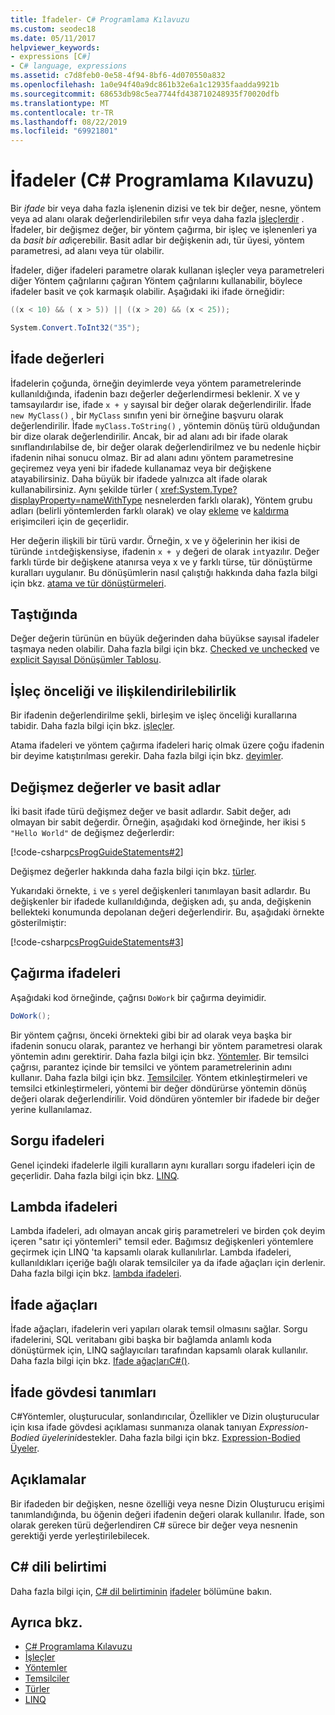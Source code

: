 ```yaml
---
title: İfadeler- C# Programlama Kılavuzu
ms.custom: seodec18
ms.date: 05/11/2017
helpviewer_keywords:
- expressions [C#]
- C# language, expressions
ms.assetid: c7d8feb0-0e58-4f94-8bf6-4d070550a832
ms.openlocfilehash: 1a0e94f40a9dc861b32e6a1c12935faadda9921b
ms.sourcegitcommit: 68653db98c5ea7744fd438710248935f70020dfb
ms.translationtype: MT
ms.contentlocale: tr-TR
ms.lasthandoff: 08/22/2019
ms.locfileid: "69921801"
---
```

# <a name="expressions-c-programming-guide"></a>İfadeler (C# Programlama Kılavuzu)

Bir *ifade* bir veya daha fazla işlenenin dizisi ve tek bir değer, nesne, yöntem veya ad alanı olarak değerlendirilebilen sıfır veya daha fazla [işleçlerdir](../../language-reference/operators/index.md) . İfadeler, bir değişmez değer, bir yöntem çağırma, bir işleç ve işlenenleri ya da *basit bir ad*içerebilir. Basit adlar bir değişkenin adı, tür üyesi, yöntem parametresi, ad alanı veya tür olabilir.  
  
 İfadeler, diğer ifadeleri parametre olarak kullanan işleçler veya parametreleri diğer Yöntem çağrılarını çağıran Yöntem çağrılarını kullanabilir, böylece ifadeler basit ve çok karmaşık olabilir. Aşağıdaki iki ifade örneğidir:  
  
```csharp  
((x < 10) && ( x > 5)) || ((x > 20) && (x < 25));

System.Convert.ToInt32("35");  
```  
  
## <a name="expression-values"></a>İfade değerleri

 İfadelerin çoğunda, örneğin deyimlerde veya yöntem parametrelerinde kullanıldığında, ifadenin bazı değerler değerlendirmesi beklenir. X ve y tamsayılardır ise, ifade `x + y` sayısal bir değer olarak değerlendirilir. İfade `new MyClass()` , bir `MyClass` sınıfın yeni bir örneğine başvuru olarak değerlendirilir. İfade `myClass.ToString()` , yöntemin dönüş türü olduğundan bir dize olarak değerlendirilir. Ancak, bir ad alanı adı bir ifade olarak sınıflandırılabilse de, bir değer olarak değerlendirilmez ve bu nedenle hiçbir ifadenin nihai sonucu olmaz. Bir ad alanı adını yöntem parametresine geçiremez veya yeni bir ifadede kullanamaz veya bir değişkene atayabilirsiniz. Daha büyük bir ifadede yalnızca alt ifade olarak kullanabilirsiniz. Aynı şekilde türler ( <xref:System.Type?displayProperty=nameWithType> nesnelerden farklı olarak), Yöntem grubu adları (belirli yöntemlerden farklı olarak) ve olay [ekleme](../../language-reference/keywords/add.md) ve [kaldırma](../../language-reference/keywords/remove.md) erişimcileri için de geçerlidir.  
  
 Her değerin ilişkili bir türü vardır. Örneğin, x ve y öğelerinin her ikisi de türünde `int`değişkensiyse, ifadenin `x + y` değeri de olarak `int`yazılır. Değer farklı türde bir değişkene atanırsa veya x ve y farklı türse, tür dönüştürme kuralları uygulanır. Bu dönüşümlerin nasıl çalıştığı hakkında daha fazla bilgi için bkz. [atama ve tür dönüştürmeleri](../types/casting-and-type-conversions.md).  
  
## <a name="overflows"></a>Taştığında

 Değer değerin türünün en büyük değerinden daha büyükse sayısal ifadeler taşmaya neden olabilir. Daha fazla bilgi için bkz. [Checked ve unchecked](../../language-reference/keywords/checked-and-unchecked.md) ve [explicit Sayısal Dönüşümler Tablosu](../../language-reference/keywords/explicit-numeric-conversions-table.md).  
  
## <a name="operator-precedence-and-associativity"></a>İşleç önceliği ve ilişkilendirilebilirlik

 Bir ifadenin değerlendirilme şekli, birleşim ve işleç önceliği kurallarına tabidir. Daha fazla bilgi için bkz. [işleçler](../../language-reference/operators/index.md).  
  
 Atama ifadeleri ve yöntem çağırma ifadeleri hariç olmak üzere çoğu ifadenin bir deyime katıştırılması gerekir. Daha fazla bilgi için bkz. [deyimler](./statements.md).  
  
## <a name="literals-and-simple-names"></a>Değişmez değerler ve basit adlar

 İki basit ifade türü değişmez değer ve basit adlardır. Sabit değer, adı olmayan bir sabit değerdir. Örneğin, aşağıdaki kod örneğinde, her ikisi `5` `"Hello World"` de değişmez değerlerdir:  
  
 [!code-csharp[csProgGuideStatements#2](~/samples/snippets/csharp/VS_Snippets_VBCSharp/csProgGuideStatements/CS/Statements.cs#2)]  
  
 Değişmez değerler hakkında daha fazla bilgi için bkz. [türler](../../language-reference/keywords/types.md).  
  
 Yukarıdaki örnekte, `i` ve `s` yerel değişkenleri tanımlayan basit adlardır. Bu değişkenler bir ifadede kullanıldığında, değişken adı, şu anda, değişkenin bellekteki konumunda depolanan değeri değerlendirir. Bu, aşağıdaki örnekte gösterilmiştir:  
  
 [!code-csharp[csProgGuideStatements#3](~/samples/snippets/csharp/VS_Snippets_VBCSharp/csProgGuideStatements/CS/Statements.cs#3)]

## <a name="invocation-expressions"></a>Çağırma ifadeleri

 Aşağıdaki kod örneğinde, çağrısı `DoWork` bir çağırma deyimidir.  
  
```csharp
DoWork();  
```  
  
 Bir yöntem çağrısı, önceki örnekteki gibi bir ad olarak veya başka bir ifadenin sonucu olarak, parantez ve herhangi bir yöntem parametresi olarak yöntemin adını gerektirir. Daha fazla bilgi için bkz. [Yöntemler](../classes-and-structs/methods.md). Bir temsilci çağrısı, parantez içinde bir temsilci ve yöntem parametrelerinin adını kullanır. Daha fazla bilgi için bkz. [Temsilciler](../delegates/index.md). Yöntem etkinleştirmeleri ve temsilci etkinleştirmeleri, yöntemi bir değer döndürürse yöntemin dönüş değeri olarak değerlendirilir. Void döndüren yöntemler bir ifadede bir değer yerine kullanılamaz.  

## <a name="query-expressions"></a>Sorgu ifadeleri

 Genel içindeki ifadelerle ilgili kuralların aynı kuralları sorgu ifadeleri için de geçerlidir. Daha fazla bilgi için bkz. [LINQ](../../linq/index.md).  
  
## <a name="lambda-expressions"></a>Lambda ifadeleri

 Lambda ifadeleri, adı olmayan ancak giriş parametreleri ve birden çok deyim içeren "satır içi yöntemleri" temsil eder. Bağımsız değişkenleri yöntemlere geçirmek için LINQ 'ta kapsamlı olarak kullanılırlar. Lambda ifadeleri, kullanıldıkları içeriğe bağlı olarak temsilciler ya da ifade ağaçları için derlenir. Daha fazla bilgi için bkz. [lambda ifadeleri](lambda-expressions.md).  
  
## <a name="expression-trees"></a>İfade ağaçları

İfade ağaçları, ifadelerin veri yapıları olarak temsil olmasını sağlar. Sorgu ifadelerini, SQL veritabanı gibi başka bir bağlamda anlamlı koda dönüştürmek için, LINQ sağlayıcıları tarafından kapsamlı olarak kullanılır. Daha fazla bilgi için bkz. [Ifade ağaçlarıC#()](../concepts/expression-trees/index.md).
  
## <a name="expression-body-definitions"></a>İfade gövdesi tanımları

C#Yöntemler, oluşturucular, sonlandırıcılar, Özellikler ve Dizin oluşturucular için kısa ifade gövdesi açıklaması sunmanıza olanak tanıyan *Expression-Bodied üyelerini*destekler. Daha fazla bilgi için bkz. [Expression-Bodied Üyeler](expression-bodied-members.md).

## <a name="remarks"></a>Açıklamalar

 Bir ifadeden bir değişken, nesne özelliği veya nesne Dizin Oluşturucu erişimi tanımlandığında, bu öğenin değeri ifadenin değeri olarak kullanılır. İfade, son olarak gereken türü değerlendiren C# sürece bir değer veya nesnenin gerektiği yerde yerleştirilebilecek.  

## <a name="c-language-specification"></a>C# dili belirtimi

Daha fazla bilgi için, [ C# dil belirtiminin](~/_csharplang/spec/introduction.md) [ifadeler](~/_csharplang/spec/expressions.md) bölümüne bakın.

## <a name="see-also"></a>Ayrıca bkz.

- [C# Programlama Kılavuzu](../index.md)
- [İşleçler](../../language-reference/operators/index.md)
- [Yöntemler](../classes-and-structs/methods.md)
- [Temsilciler](../delegates/index.md)
- [Türler](../types/index.md)
- [LINQ](../../linq/index.md)
